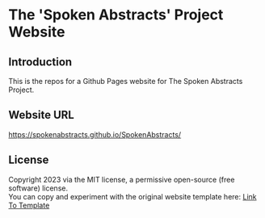 # The 'Spoken Abstracts' Project Website

## Introduction

This is the repos for a Github Pages website for The Spoken Abstracts Project.

## Website URL

https://spokenabstracts.github.io/SpokenAbstracts/

## License

Copyright 2023 via the MIT license, a permissive open-source (free software) license.  
You can copy and experiment with the original website template here: [Link To Template](https://github.com/senli1073/senli1073.github.io)
